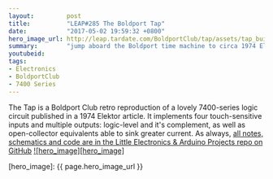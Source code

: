 ```yaml
---
layout:         post
title:          "LEAP#285 The Boldport Tap"
date:           "2017-05-02 19:59:32 +0800"
hero_image_url: http://leap.tardate.com/BoldportClub/tap/assets/tap_build.jpg
summary:        "jump aboard the Boldport time machine to circa 1974 Elektor article and lovely 7400-series logic"
youtubeid:
tags:
- Electronics
- BoldportClub
- 7400 Series
---
```


The Tap is a Boldport Club retro reproduction of a lovely 7400-series logic circuit published in a 1974 Elektor article.
It implements four touch-sensitive inputs and multiple outputs: logic-level and it's complement,
as well as open-collector equivalents able to sink greater current.
As always, [all notes, schematics and code are in the Little Electronics & Arduino Projects repo on GitHub][project]
[![hero_image][hero_image]][project]

[leap]: http://leap.tardate.com
[project]: https://github.com/tardate/LittleArduinoProjects/tree/master/BoldportClub/tap
[hero_image]: {{ page.hero_image_url }}
